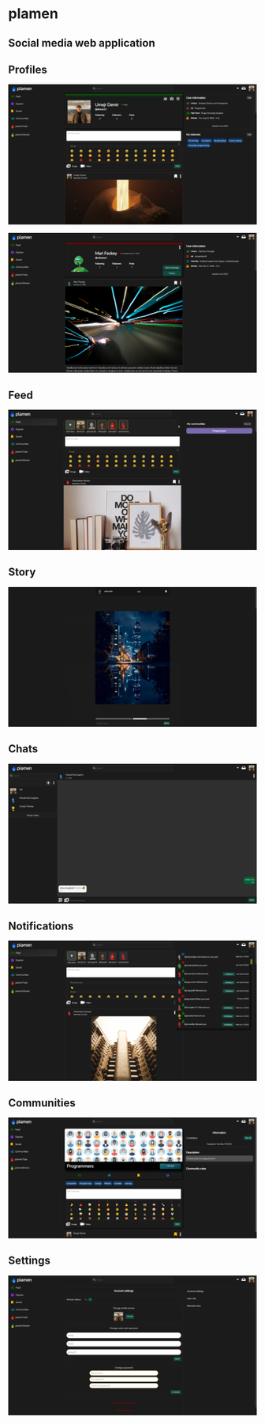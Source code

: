 # plamen
## Social media web application

## Profiles

![alt text][img1]

![alt text][img2]

## Feed

![alt text][img3]

## Story

![alt text][img4]

## Chats

![alt text][img5]

## Notifications

![alt text][img6]

## Communities

![alt text][img7]

## Settings

![alt text][img8]


[img1]: https://github.com/demac44/plamen/blob/master/client/src/images/Screens/profile.png
[img2]: https://github.com/demac44/plamen/blob/master/client/src/images/Screens/profile2.png
[img3]: https://github.com/demac44/plamen/blob/master/client/src/images/Screens/feed.png
[img4]: https://github.com/demac44/plamen/blob/master/client/src/images/Screens/story.png
[img5]: https://github.com/demac44/plamen/blob/master/client/src/images/Screens/chat.png
[img6]: https://github.com/demac44/plamen/blob/master/client/src/images/Screens/notifications.png
[img7]: https://github.com/demac44/plamen/blob/master/client/src/images/Screens/community.png
[img8]: https://github.com/demac44/plamen/blob/master/client/src/images/Screens/settings.png